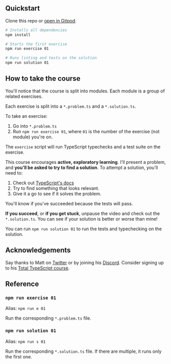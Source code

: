 ## Quickstart

Clone this repo or [open in Gitpod](https://gitpod.io/#https://github.com/total-typescript/type-transformations-tutorial).

```sh
# Installs all dependencies
npm install

# Starts the first exercise
npm run exercise 01

# Runs linting and tests on the solution
npm run solution 01
```

## How to take the course

You'll notice that the course is split into modules. Each module is a group of related exercises.

Each exercise is split into a `*.problem.ts` and a `*.solution.ts`.

To take an exercise:

1. Go into `*.problem.ts`
2. Run `npm run exercise 01`, where `01` is the number of the exercise (not module) you're on.

The `exercise` script will run TypeScript typechecks and a test suite on the exercise.

This course encourages **active, exploratory learning**. I'll present a problem, and **you'll be asked to try to find a solution**. To attempt a solution, you'll need to:

1. Check out [TypeScript's docs](https://www.typescriptlang.org/docs/handbook/intro.html)
2. Try to find something that looks relevant.
3. Give it a go to see if it solves the problem.

You'll know if you've succeeded because the tests will pass.

**If you succeed**, or **if you get stuck**, unpause the video and check out the `*.solution.ts`. You can see if your solution is better or worse than mine!

You can run `npm run solution 01` to run the tests and typechecking on the solution.

## Acknowledgements

Say thanks to Matt on [Twitter](https://twitter.com/mattpocockuk) or by joining his [Discord](https://discord.gg/8S5ujhfTB3). Consider signing up to his [Total TypeScript course](https://totaltypescript.com).

## Reference

### `npm run exercise 01`

Alias: `npm run e 01`

Run the corresponding `*.problem.ts` file.

### `npm run solution 01`

Alias: `npm run s 01`

Run the corresponding `*.solution.ts` file. If there are multiple, it runs only the first one.
